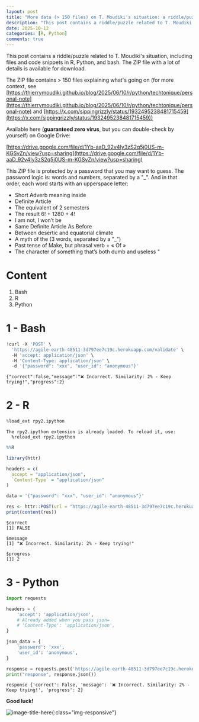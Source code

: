 ```yaml
---
layout: post
title: "More data (> 150 files) on T. Moudiki's situation: a riddle/puzzle (including R, Python, bash interfaces to the game -- but everyone can play)"
description: "This post contains a riddle/puzzle related to T. Moudiki's situation, including files and code snippets in R, Python, and bash. The ZIP file with a lot of details is available for download."
date: 2025-10-12
categories: [R, Python]
comments: true
---
```


This post contains a riddle/puzzle related to T. Moudiki's situation, including files and code snippets in R, Python, and bash. The ZIP file with a lot of details is available for download.

The ZIP file contains > 150 files explaining what's going on (for more context, see [https://thierrymoudiki.github.io/blog/2025/06/10/r/python/techtonique/personal-note](https://thierrymoudiki.github.io/blog/2025/06/10/r/python/techtonique/personal-note) and [https://x.com/sippingrizzly/status/1932495238481715459](https://x.com/sippingrizzly/status/1932495238481715459))

Available here (**guaranteed zero virus**, but you can double-check by yourself) on Google Drive:

[https://drive.google.com/file/d/1Yb-aaD_92v4Iy3zS2q5j0US-m-KGSvZn/view?usp=sharing](https://drive.google.com/file/d/1Yb-aaD_92v4Iy3zS2q5j0US-m-KGSvZn/view?usp=sharing)

This ZIP file is protected by a password that you may want to  guess. The password logic is:  words and numbers, separated by a "_". And in that order, each word starts with an upperspace letter:

- Short Adverb meaning inside
- Definite Article
- The equivalent of 2 semesters
- The result 6! + 1280 + 4!
- I am not, I won’t be
- Same Definite Article As Before
- Between desertic and equatorial climate
- A myth of the (3 words, separated by a "_")
- Past tense of Make, but phrasal verb + « Of »
- The character of something that’s both dumb and useless "

# Content
1. Bash
2. R
3. Python

# 1 - Bash

```python
!curl -X 'POST' \
  'https://agile-earth-48511-3d797ee7c19c.herokuapp.com/validate' \
  -H 'accept: application/json' \
  -H 'Content-Type: application/json' \
  -d '{"password": "xxx", "user_id": "anonymous"}'
```

    {"correct":false,"message":"❌ Incorrect. Similarity: 2% - Keep trying!","progress":2}

# 2 - R


```python
%load_ext rpy2.ipython
```

    The rpy2.ipython extension is already loaded. To reload it, use:
      %reload_ext rpy2.ipython



```r
%%R

library(httr)

headers = c(
  accept = "application/json",
  `Content-Type` = "application/json"
)

data = '{"password": "xxx", "user_id": "anonymous"}'

res <- httr::POST(url = "https://agile-earth-48511-3d797ee7c19c.herokuapp.com/validate", httr::add_headers(.headers=headers), body = data)
print(content(res))
```

    $correct
    [1] FALSE
    
    $message
    [1] "❌ Incorrect. Similarity: 2% - Keep trying!"
    
    $progress
    [1] 2
    


# 3 - Python


```python
import requests

headers = {
    'accept': 'application/json',
    # Already added when you pass json=
    # 'Content-Type': 'application/json',
}

json_data = {
    'password': 'xxx',
    'user_id': 'anonymous',
}

response = requests.post('https://agile-earth-48511-3d797ee7c19c.herokuapp.com/validate', headers=headers, json=json_data)
print("response", response.json())
```

    response {'correct': False, 'message': '❌ Incorrect. Similarity: 2% - Keep trying!', 'progress': 2}


**Good luck!**

![image-title-here]({{base}}/images/2025-10-12/2025-10-12-image1.png){:class="img-responsive"}